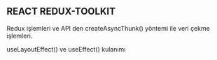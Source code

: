 ## REACT REDUX-TOOLKIT


Redux işlemleri ve API den createAsyncThunk() yöntemi ile veri çekme işlemleri.

useLayoutEffect() ve useEffect() kulanımı

 